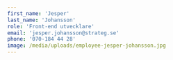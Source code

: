 ```yaml
---
first_name: 'Jesper'
last_name: 'Johansson'
role: 'Front-end utvecklare'
email: 'jesper.johansson@strateg.se'
phone: '070-184 44 28'
image: /media/uploads/employee-jesper-johansson.jpg
---
```

